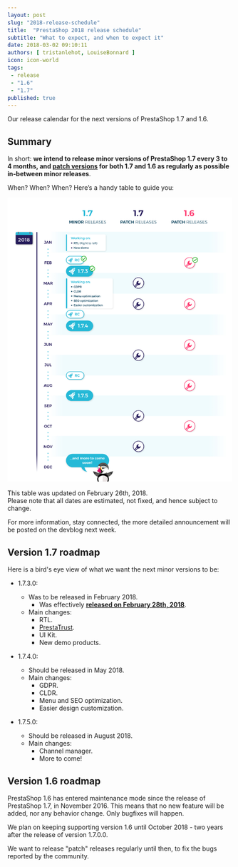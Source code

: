 ```yaml
---
layout: post
slug: "2018-release-schedule"
title:  "PrestaShop 2018 release schedule"
subtitle: "What to expect, and when to expect it"
date: 2018-03-02 09:10:11
authors: [ tristanlehot, LouiseBonnard ]
icon: icon-world
tags:
 - release
 - "1.6"
 - "1.7"
published: true
---
```


Our release calendar for the next versions of PrestaShop 1.7 and 1.6.


## Summary

In short: **we intend to release minor versions of PrestaShop 1.7 every 3 to 4 months, and [patch versions](http://build.prestashop.com/news/a-more-semantic-versioning-scheme/#semwhat) for both 1.7 and 1.6 as regularly as possible in-between minor releases**.

When? When? When? Here’s a handy table to guide you:

![Prestashop 2018 release schedule](/assets/images/2018/03/Roadmap_2018.jpg)

This table was updated on February 26th, 2018.<br/>
Please note that all dates are estimated, not fixed, and hence subject to change.

For more information, stay connected, the more detailed announcement will be posted on the devblog next week.


## Version 1.7 roadmap

Here is a bird's eye view of what we want the next minor versions to be:

* 1.7.3.0:
  * Was to be released in February 2018.
    * Was effectively **[released on February 28th, 2018](http://build.prestashop.com/news/prestashop-1-7-3-0-available/)**.
  * Main changes:
    * RTL.
    * [PrestaTrust](https://www.prestashop.com/en/prestatrust).
    * UI Kit.
    * New demo products.


* 1.7.4.0:
  * Should be released in May 2018.
  * Main changes:
    * GDPR.
    * CLDR.
    * Menu and SEO optimization.
    * Easier design customization.

* 1.7.5.0:
  * Should be released in August 2018.
  * Main changes:
    * Channel manager.
    * More to come!


## Version 1.6 roadmap

PrestaShop 1.6 has entered maintenance mode since the release of PrestaShop 1.7, in November 2016. This means that no new feature will be added, nor any behavior change. Only bugfixes will happen.

We plan on keeping supporting version 1.6 until October 2018 - two years after the release of version 1.7.0.0.

We want to release "patch" releases regularly until then, to fix the bugs reported by the community.
